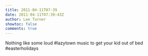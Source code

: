 ```yaml
---
title: 2011-04-11T07-39
date: 2011-04-11T07:39:43Z
author: Lee Turner
showtoc: false
comments: true
---
```


Nothing like some loud #lazytown music to get your kid out of bed #easterholidays

